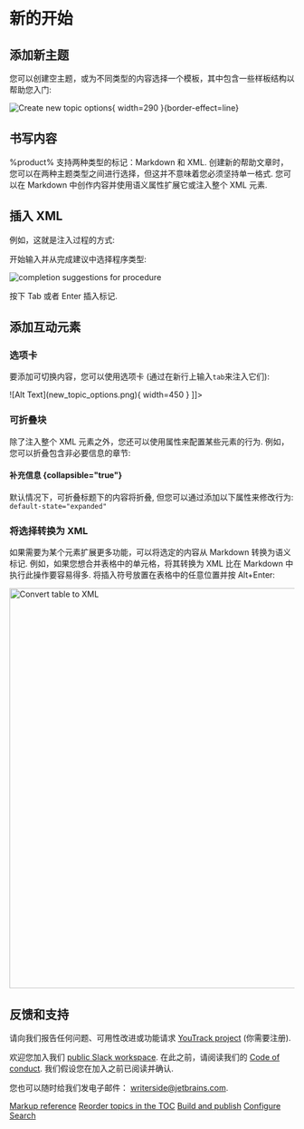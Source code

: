 # 新的开始

<!--Writerside adds this topic when you create a new documentation project.
You can use it as a sandbox to play with Writerside features, and remove it from the TOC when you don't need it anymore.-->

## 添加新主题
您可以创建空主题，或为不同类型的内容选择一个模板，其中包含一些样板结构以帮助您入门:

![Create new topic options](new_topic_options.png){ width=290 }{border-effect=line}

## 书写内容
%product% 支持两种类型的标记：Markdown 和 XML.
创建新的帮助文章时，您可以在两种主题类型之间进行选择，但这并不意味着您必须坚持单一格式.
您可以在 Markdown 中创作内容并使用语义属性扩展它或注入整个 XML 元素.

## 插入 XML
例如，这就是注入过程的方式:

<procedure title="注入一个过程" id="inject-a-procedure">
    <step>
        <p>开始输入并从完成建议中选择程序类型:</p>
        <img src="completion_procedure.png" alt="completion suggestions for procedure" border-effect="line"/>
    </step>
    <step>
        <p>按下 <shortcut>Tab</shortcut> 或者 <shortcut>Enter</shortcut> 插入标记.</p>
    </step>
</procedure>

## 添加互动元素

### 选项卡
要添加可切换内容，您可以使用选项卡 (通过在新行上输入`tab`来注入它们):

<tabs>
    <tab title="Markdown">
        <code-block lang="plain text">![Alt Text](new_topic_options.png){ width=450 }</code-block>
    </tab>
    <tab title="Semantic markup">
        <code-block lang="xml">
            <![CDATA[<img src="new_topic_options.png" alt="Alt text" width="450px"/>]]></code-block>
    </tab>
</tabs>

### 可折叠块
除了注入整个 XML 元素之外，您还可以使用属性来配置某些元素的行为.
例如，您可以折叠包含非必要信息的章节:

#### 补充信息 {collapsible="true"}
默认情况下，可折叠标题下的内容将折叠,
但您可以通过添加以下属性来修改行为:
`default-state="expanded"`

### 将选择转换为 XML 
如果需要为某个元素扩展更多功能，可以将选定的内容从 Markdown 转换为语义标记.
例如，如果您想合并表格中的单元格，将其转换为 XML 比在 Markdown 中执行此操作要容易得多.
将插入符号放置在表格中的任意位置并按 <shortcut>Alt+Enter</shortcut>:

<img src="convert_table_to_xml.png" alt="Convert table to XML" width="706" border-effect="line"/>

## 反馈和支持
请向我们报告任何问题、可用性改进或功能请求
<a href="https://youtrack.jetbrains.com/newIssue?project=WRS">YouTrack project</a>
(你需要注册).

欢迎您加入我们
<a href="https://jb.gg/WRS_Slack">public Slack workspace</a>.
在此之前，请阅读我们的 [Code of conduct](https://plugins.jetbrains.com/plugin/20158-writerside/docs/writerside-code-of-conduct.html).
我们假设您在加入之前已阅读并确认.

您也可以随时给我们发电子邮件： [writerside@jetbrains.com](mailto:writerside@jetbrains.com).

<seealso>
    <category ref="wrs">
        <a href="https://plugins.jetbrains.com/plugin/20158-writerside/docs/markup-reference.html">Markup reference</a>
        <a href="https://plugins.jetbrains.com/plugin/20158-writerside/docs/manage-table-of-contents.html">Reorder topics in the TOC</a>
        <a href="https://plugins.jetbrains.com/plugin/20158-writerside/docs/local-build.html">Build and publish</a>
        <a href="https://plugins.jetbrains.com/plugin/20158-writerside/docs/configure-search.html">Configure Search</a>
    </category>
</seealso>